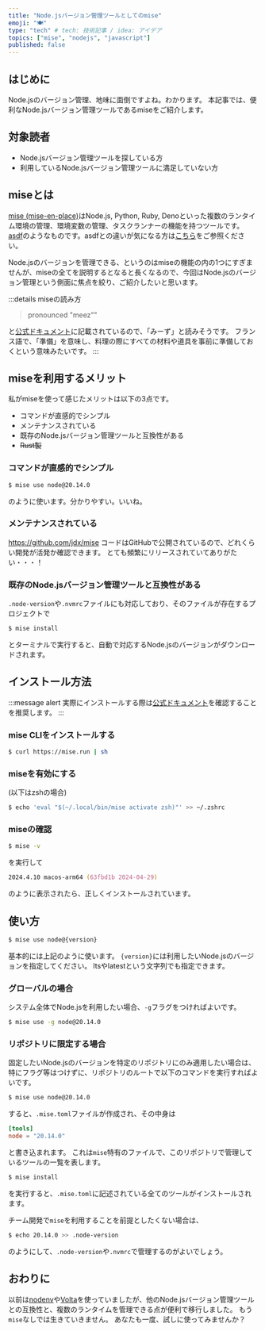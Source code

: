 ```yaml
---
title: "Node.jsバージョン管理ツールとしてのmise"
emoji: "🍽️"
type: "tech" # tech: 技術記事 / idea: アイデア
topics: ["mise", "nodejs", "javascript"]
published: false
---
```


## はじめに

Node.jsのバージョン管理、地味に面倒ですよね。わかります。
本記事では、便利なNode.jsバージョン管理ツールであるmiseをご紹介します。

## 対象読者

- Node.jsバージョン管理ツールを探している方
- 利用しているNode.jsバージョン管理ツールに満足していない方

## miseとは

[mise (mise-en-place)](https://mise.jdx.dev/)はNode.js, Python, Ruby, Denoといった複数のランタイム環境の管理、環境変数の管理、タスクランナーの機能を持つツールです。
[asdf](https://asdf-vm.com/)のようなものです。asdfとの違いが気になる方は[こちら](https://mise.jdx.dev/dev-tools/comparison-to-asdf.html)をご参照ください。

Node.jsのバージョンを管理できる、というのはmiseの機能の内の1つにすぎませんが、miseの全てを説明するとなると長くなるので、今回はNode.jsのバージョン管理という側面に焦点を絞り、ご紹介したいと思います。

:::details miseの読み方
> pronounced "meez""

と[公式ドキュメント](https://mise.jdx.dev/about.html)に記載されているので、「みーず」と読みそうです。
フランス語で、「準備」を意味し、料理の際にすべての材料や道具を事前に準備しておくという意味みたいです。
:::

## miseを利用するメリット

私がmiseを使って感じたメリットは以下の3点です。

- コマンドが直感的でシンプル
- メンテナンスされている
- 既存のNode.jsバージョン管理ツールと互換性がある
- ~~Rust製~~

### コマンドが直感的でシンプル

```zsh
$ mise use node@20.14.0
```

のように使います。分かりやすい。いいね。

### メンテナンスされている

https://github.com/jdx/mise
コードはGitHubで公開されているので、どれくらい開発が活発か確認できます。
とても頻繁にリリースされていてありがたい・・・！

### 既存のNode.jsバージョン管理ツールと互換性がある

`.node-version`や`.nvmrc`ファイルにも対応しており、そのファイルが存在するプロジェクトで

```zsh
$ mise install
```

とターミナルで実行すると、自動で対応するNode.jsのバージョンがダウンロードされます。

## インストール方法

:::message alert
実際にインストールする際は[公式ドキュメント](https://mise.jdx.dev/getting-started.html)を確認することを推奨します。
:::

### mise CLIをインストールする

```zsh
$ curl https://mise.run | sh
```

### miseを有効にする

(以下はzshの場合)

```zsh
$ echo 'eval "$(~/.local/bin/mise activate zsh)"' >> ~/.zshrc
```

### miseの確認

```zsh
$ mise -v
```

を実行して

```zsh
2024.4.10 macos-arm64 (63fbd1b 2024-04-29)
```

のように表示されたら、正しくインストールされています。

## 使い方


```zsh
$ mise use node@{version}
```

基本的には上記のように使います。
`{version}`には利用したいNode.jsのバージョンを指定してください。
ltsやlatestという文字列でも指定できます。

### グローバルの場合

システム全体でNode.jsを利用したい場合、`-g`フラグをつければよいです。

```zsh
$ mise use -g node@20.14.0
```

### リポジトリに限定する場合

固定したいNode.jsのバージョンを特定のリポジトリにのみ適用したい場合は、特にフラグ等はつけずに、リポジトリのルートで以下のコマンドを実行すればよいです。

```zsh
$ mise use node@20.14.0
```

すると、`.mise.toml`ファイルが作成され、その中身は

```toml
[tools]
node = "20.14.0"
```

と書き込まれます。
これは`mise`特有のファイルで、このリポジトリで管理しているツールの一覧を表します。

```zsh
$ mise install
```

を実行すると、`.mise.toml`に記述されている全てのツールがインストールされます。

チーム開発で`mise`を利用することを前提としたくない場合は、

```zsh
$ echo 20.14.0 >> .node-version
```

のようにして、`.node-version`や`.nvmrc`で管理するのがよいでしょう。

## おわりに

以前は[nodenv](https://github.com/nodenv/nodenv)や[Volta](https://volta.sh/)を使っていましたが、他のNode.jsバージョン管理ツールとの互換性と、複数のランタイムを管理できる点が便利で移行しました。
もう`mise`なしでは生きていきません。
あなたも一度、試しに使ってみませんか？

